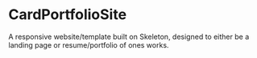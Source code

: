 # CardPortfolioSite
A responsive website/template built on Skeleton, designed to either be a landing page or resume/portfolio of ones works.
